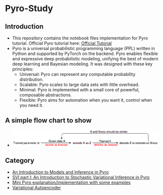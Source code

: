 # Pyro-Study
## Introduction
* This repository contains the notebook files implementation for Pyro tutorial. Official Pyro tutorial here: [Official Tutorial](https://pyro.ai/examples/)
* Pyro is a universal probabilistic programming language (PPL) written in Python and supported by PyTorch on the backend. Pyro enables flexible and expressive deep probabilistic modeling, unifying the best of modern deep learning and Bayesian modeling. It was designed with these key principles:
  - Universal: Pyro can represent any computable probability distribution.
  - Scalable: Pyro scales to large data sets with little overhead.
  - Minimal: Pyro is implemented with a small core of powerful, composable abstractions.
  - Flexible: Pyro aims for automation when you want it, control when you need it.
## A simple flow chart to show
  - ![](https://github.com/MengyaoHuang/Pyro-Study/blob/master/working%20flow.png)
## Category
  - [An Introduction to Models and Inference in Pyro](https://github.com/MengyaoHuang/Pyro-Study/blob/master/An_Introduction_to_Models_and_Inference_in_Pyro.ipynb)
  - [SVI part I:  An Introduction to Stochastic Variational Inference in Pyro](https://github.com/MengyaoHuang/Pyro-Study/blob/master/SVI_Part_I_An_Introduction_to_Stochastic_Variational_Inference_in_Pyro.ipynb)
  - [Mini Pyro explanation/implementation with some examples](https://github.com/MengyaoHuang/Pyro-Study/blob/master/Mini_Pyro.ipynb)
  - [Variational Autoencoder](https://github.com/MengyaoHuang/Pyro-Study/blob/master/Variational_Autoencoders.ipynb)
